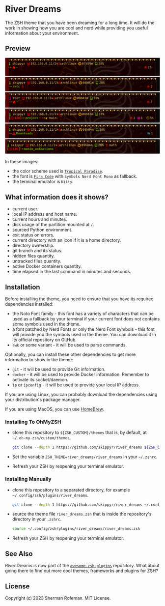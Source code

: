 # River Dreams

The ZSH theme that you have been dreaming for a long time. It will do the work in showing how you are cool and nerd while providing you useful information about your environment.


## Preview

![](preview/preview_0.png)
![](preview/preview_1.png)
![](preview/preview_2.png)
![](preview/preview_3.png)
![](preview/preview_4.png)
![](preview/preview_5.png)

In these images:
  + the color scheme used is [`Tropical Paradise`](https://github.com/skippyr/tropical_paradise).
  + the font is [`Fira Code`](https://github.com/tonsky/FiraCode) with `Symbols Nerd Font Mono` as fallback.
  + the terminal emulator is `Kitty`.


## What information does it shows?
  + current user.
  + local IP address and host name.
  + current hours and minutes.
  + disk usage of the partition mounted at `/`.
  + sourced Python environment.
  + exit status on errors.
  + current directory with an icon if it is a home directory.
  + directory ownership.
  + git branch and its status.
  + hidden files quantity.
  + untracked files quantity.
  + active Docker containers quantity.
  + time elapsed in the last command in minutes and seconds.

## Installation

Before installing the theme, you need to ensure that you have its required
dependencies installed:
  + the Noto Font family - this font has a variety of characters that can
    be used as a fallback by your terminal if your current font does not
    contains some symbols used in the theme.
  + a font patched by Nerd Fonts or only the Nerd Font symbols - this font will
    provide you the symbols used in the theme. You can download it in its
    official repository on GitHub.
  + `awk` or some variant - it will be used to parse commands.

Optionally, you can install these other dependencies to get more information
to show in the theme:
  + `git` - it will be used to provide Git information.
  + `docker` - it will be used to provide Docker information. Remember to
     activate its socket/daemon.
  + `ip` or `ipconfig` - it will be used to provide your local IP address.

If you are using Linux, you can probably download the dependencies using
your distribution's package manager.

If you are using MacOS, you can use [HomeBrew](https://brew.sh).

### Installing To OhMyZSH
  + clone this repository to `${ZSH_CUSTOM}/themes` that is, by default, at
    `~/.oh-my-zsh/custom/themes`.

    ```bash
    git clone --depth 1 https://github.com/skippyr/river_dreams ${ZSH_CUSTOM:-~/.oh-my-zsh/custom}/themes/river_dreams
    ```
  + Set the variable `ZSH_THEME=river_dreams/river_dreams` in your `~/.zshrc`.
  + Refresh your ZSH by reopening your terminal emulator.

### Installing Manually
  + clone this repository to a separated directory, for example
    `~/.config/zsh/plugins/river_dreams`.

    ```bash
    git clone --depth 1 https://github.com/skippyr/river_dreams ~/.config/zsh/plugins/river_dreams
    ```
  + source the theme file `river_dreams.zsh` that is inside the repository's
    directory in your `.zshrc`.

    ```bash
    source ~/.config/zsh/plugins/river_dreams/river_dreams.zsh
    ```
  + Refresh your ZSH by reopening your terminal emulator.

## See Also

River Dreams is now part of the [`awesome-zsh-plugins`](https://github.com/unixorn/awesome-zsh-plugins) repository. What about
going there to find out more cool themes, frameworks and plugins for ZSH?


## License

Copyright (c) 2023 Sherman Rofeman. MIT License.
